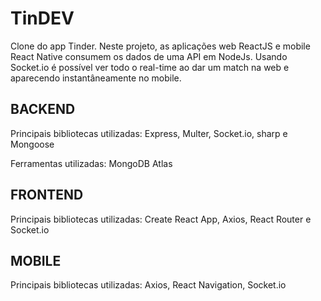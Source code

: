 # TinDEV

Clone do app Tinder. Neste projeto, as aplicações web ReactJS e mobile React Native consumem os dados de uma API em NodeJs. Usando Socket.io é possível ver todo o real-time ao dar um match na web e aparecendo instantâneamente no mobile.

## BACKEND

Principais bibliotecas utilizadas:
Express, Multer, Socket.io, sharp e Mongoose

Ferramentas utilizadas:
MongoDB Atlas

## FRONTEND

Principais bibliotecas utilizadas:
Create React App, Axios, React Router e Socket.io

## MOBILE

Principais bibliotecas utilizadas:
Axios, React Navigation, Socket.io 
